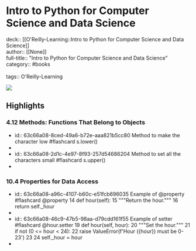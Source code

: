 # Intro to Python for Computer Science and Data Science

deck:: [[O'Reilly-Learning::Intro to Python for Computer Science and Data Science]]\
author:: [[None]]\
full-title:: "Intro to Python for Computer Science and Data Science"\
category:: #books\
\
tags:: O'Reilly-Learning  

![](https://learning.oreilly.com/library/view/intro-to-python/9780135404799/ibis_generated_cover_thumbnail.jpg)
## Highlights
### 4.12 Methods: Functions That Belong to Objects
- id:: 63c66a08-8ced-49a6-b72e-aaa821b5cc80
   Method to make the character low #flashcard 
    s.lower()
-
- id:: 63c66a08-2d1c-4e97-8f93-257d54686204
   Method to set all the characters small #flashcard 
    s.upper()
-
### 10.4 Properties for Data Access
- id:: 63c66a08-a96c-4107-b60c-e51fcb696035
   Example of @property #flashcard 
    @property
     14 def hour(self):
     15 """Return the hour."""
     16 return self._hour
-
- id:: 63c66a08-46c9-47b5-98aa-d79cdd161f55
   Example of setter #flashcard 
    @hour.setter
     19 def hour(self, hour):
     20 """Set the hour."""
     21 if not (0 <= hour < 24):
     22 raise ValueError(f'Hour ({hour}) must be 0-23')
     23
     24 self._hour = hour
-